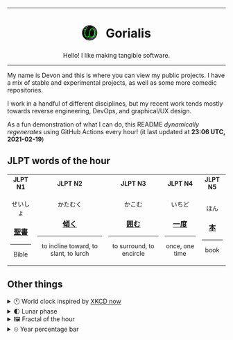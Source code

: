 ***

<h1 align="center">
<sub>
    <img src="readme/resources/avatar.png" height="36">
</sub>
&nbsp;
Gorialis
</h1>
<p align="center">
Hello! I like making tangible software.
</p>

***

My name is Devon and this is where you can view my public projects. I have a mix of stable and experimental projects, as well as some more comedic repositories.

I work in a handful of different disciplines, but my recent work tends mostly towards reverse engineering, DevOps, and graphical/UX design.

As a fun demonstration of what I can do, this README *dynamically regenerates* using GitHub Actions every hour! (it last updated at **23:06 UTC, 2021-02-19**)

<h2>JLPT words of the hour</h2>
<table>
    <tr>
        <th>JLPT N1</th>
        <th>JLPT N2</th>
        <th>JLPT N3</th>
        <th>JLPT N4</th>
        <th>JLPT N5</th>
    </tr>
    <tr>
        <td>
            <p align="center">せいしょ</p>
            <h3 align="center"><b><a href="https://jisho.org/search/%E8%81%96%E6%9B%B8">聖書</a></b></h3>
            <hr>
            <p align="center">Bible</p>
        </td>
        <td>
            <p align="center">かたむく</p>
            <h3 align="center"><b><a href="https://jisho.org/search/%E5%82%BE%E3%81%8F">傾く</a></b></h3>
            <hr>
            <p align="center">to incline toward,<wbr> to slant,<wbr> to lurch</p>
        </td>
        <td>
            <p align="center">かこむ</p>
            <h3 align="center"><b><a href="https://jisho.org/search/%E5%9B%B2%E3%82%80">囲む</a></b></h3>
            <hr>
            <p align="center">to surround,<wbr> to encircle</p>
        </td>
        <td>
            <p align="center">いちど</p>
            <h3 align="center"><b><a href="https://jisho.org/search/%E4%B8%80%E5%BA%A6">一度</a></b></h3>
            <hr>
            <p align="center">once,<wbr> one time</p>
        </td>
        <td>
            <p align="center">ほん</p>
            <h3 align="center"><b><a href="https://jisho.org/search/%E6%9C%AC">本</a></b></h3>
            <hr>
            <p align="center">book</p>
        </td>
    </tr>
</table>

<h2>Other things</h2>
<details>
<summary>🕚  World clock inspired by <a href="https://xkcd.com/now">XKCD now</a></summary>

> <img src="generated/now.png" width="512">

</details>
<details>
<summary>🌓 Lunar phase</summary>

The moon is approximately 29.89% through its phase (First Quarter).

</details>
<details>
<summary>&#x1f5bc; Fractal of the hour</summary>

> <img src="generated/fractal.png" width="512">

</details>
<details>
<summary>&#x23f2; Year percentage bar</summary>
<pre><code>2021 [██▁▁▁▁▁▁▁▁▁▁▁▁▁▁▁▁▁▁] 13.69%</code></pre>
</details>
